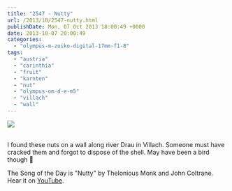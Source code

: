 ```yaml
---
title: "2547 - Nutty"
url: /2013/10/2547-nutty.html
publishDate: Mon, 07 Oct 2013 18:00:49 +0000
date: 2013-10-07 20:00:49
categories: 
  - "olympus-m-zuiko-digital-17mm-f1-8"
tags: 
  - "austria"
  - "carinthia"
  - "fruit"
  - "karnten"
  - "nut"
  - "olympus-om-d-e-m5"
  - "villach"
  - "wall"
---
```

<div class="container">
<div class="center"><a target="_blank" href="https://d25zfm9zpd7gm5.cloudfront.net/1200x1200/2013/20131003_170626-Edit_lr.jpg"><img src="https://d25zfm9zpd7gm5.cloudfront.net/0600x0600/2013/20131003_170626-Edit_lr.jpg" /></a></div>
</div>
<br />

I found these nuts on a wall along river Drau in Villach. Someone must have cracked them and forgot to dispose of the shell. May have been a bird though 🙂

 The Song of the Day is "Nutty" by Thelonious Monk and John Coltrane. Hear it on <a href="http://www.youtube.com/watch?v=R7AzHv-_DKQ" target="_blank">YouTube</a>.

